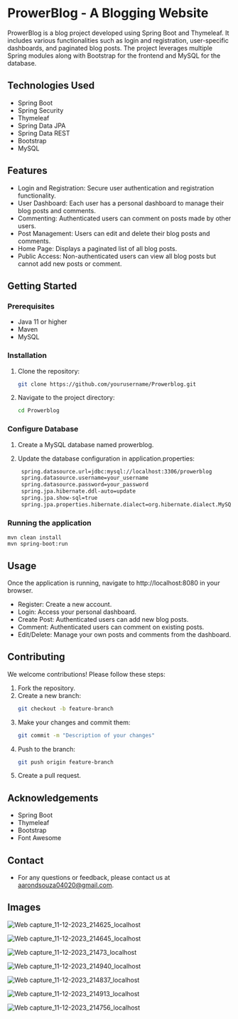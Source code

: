 # ProwerBlog - A Blogging Website

ProwerBlog is a blog project developed using Spring Boot and Thymeleaf. It includes various functionalities such as login and registration, user-specific dashboards, and paginated blog posts. The project leverages multiple Spring modules along with Bootstrap for the frontend and MySQL for the database.

## Technologies Used
- Spring Boot
- Spring Security
- Thymeleaf
- Spring Data JPA
- Spring Data REST
- Bootstrap
- MySQL

## Features
- Login and Registration: Secure user authentication and registration functionality.
- User Dashboard: Each user has a personal dashboard to manage their blog posts and comments.
- Commenting: Authenticated users can comment on posts made by other users.
- Post Management: Users can edit and delete their blog posts and comments.
- Home Page: Displays a paginated list of all blog posts.
- Public Access: Non-authenticated users can view all blog posts but cannot add new posts or comment.

## Getting Started

### Prerequisites

- Java 11 or higher
- Maven
- MySQL

### Installation

1. Clone the repository:
    ```sh
    git clone https://github.com/yourusername/Prowerblog.git
    ```
2. Navigate to the project directory:
    ```sh
    cd Prowerblog
    ```

### Configure Database

1. Create a MySQL database named prowerblog.

2. Update the database configuration in application.properties:
   ```sh
    spring.datasource.url=jdbc:mysql://localhost:3306/prowerblog
    spring.datasource.username=your_username
    spring.datasource.password=your_password
    spring.jpa.hibernate.ddl-auto=update
    spring.jpa.show-sql=true
    spring.jpa.properties.hibernate.dialect=org.hibernate.dialect.MySQL5Dialect
    ```

### Running the application

    mvn clean install
    mvn spring-boot:run
    
## Usage
  Once the application is running, navigate to http://localhost:8080 in your browser.
  
- Register: Create a new account.
- Login: Access your personal dashboard.
- Create Post: Authenticated users can add new blog posts.
- Comment: Authenticated users can comment on existing posts.
- Edit/Delete: Manage your own posts and comments from the dashboard.

## Contributing

We welcome contributions! Please follow these steps:

1. Fork the repository.
2. Create a new branch:
    ```sh
    git checkout -b feature-branch
    ```
3. Make your changes and commit them:
    ```sh
    git commit -m "Description of your changes"
    ```
4. Push to the branch:
    ```sh
    git push origin feature-branch
    ```
5. Create a pull request.

## Acknowledgements
- Spring Boot
- Thymeleaf
- Bootstrap
- Font Awesome

## Contact

- For any questions or feedback, please contact us at aarondsouza04020@gmail.com.

## Images

![Web capture_11-12-2023_214625_localhost](https://github.com/Aaronds20/prowerblog/assets/105139489/db002a42-7237-4408-9934-032774663b46)


![Web capture_11-12-2023_214645_localhost](https://github.com/Aaronds20/prowerblog/assets/105139489/b7411c28-0289-4717-b508-255e5e24b502)

![Web capture_11-12-2023_21473_localhost](https://github.com/Aaronds20/prowerblog/assets/105139489/b9f18eca-b09e-42e3-bafe-577efc089dd6)

![Web capture_11-12-2023_214940_localhost](https://github.com/Aaronds20/prowerblog/assets/105139489/2b53b0e0-1067-4343-8ce0-444fc6fbbcbf)

![Web capture_11-12-2023_214837_localhost](https://github.com/Aaronds20/prowerblog/assets/105139489/4752e63c-72d3-4f49-a806-f6603ad158a1)

![Web capture_11-12-2023_214913_localhost](https://github.com/Aaronds20/prowerblog/assets/105139489/ed9d93df-2238-4d8b-82c2-0c2deb5a6629)

![Web capture_11-12-2023_214756_localhost](https://github.com/Aaronds20/prowerblog/assets/105139489/6d1aa8f3-948a-4e0e-a808-540904d3933a)






